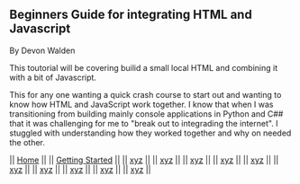 ## Beginners Guide for integrating HTML and Javascript
By Devon Walden

This toutorial will be covering builid a small local HTML and combining it with a bit of Javascript.  

This for any one wanting a quick crash course to start out and wanting to know how HTML and JavaScript work together. I know that when I was transitioning from building mainly console applications in Python and C## that it was challenging for me to "break out to integrading the internet".  I stuggled with understanding how they worked together and why on needed the other. 




|| [Home](README.md) ||
|| [Getting Started](GettingStarted.md) ||
|| [xyz](README.md) ||
|| [xyz](README.md) ||
|| [xyz](README.md) ||
|| [xyz](README.md) ||
|| [xyz](README.md) ||
|| [xyz](README.md) ||
|| [xyz](README.md) ||
|| [xyz](README.md) ||
|| [xyz](README.md) ||
|| [xyz](README.md) ||
